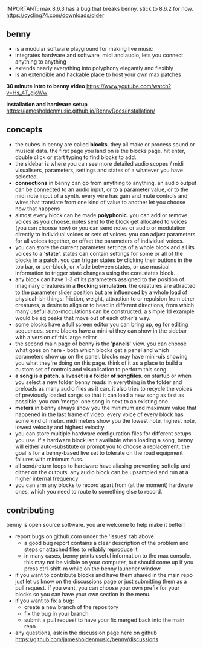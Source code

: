 IMPORTANT: max 8.6.3 has a bug that breaks benny. stick to 8.6.2 for now. https://cycling74.com/downloads/older

benny
-----

- is a modular software playground for making live music
- integrates hardware and software, midi and audio, lets you connect anything to anything
- extends nearly everything into polyphony elegantly and flexibly
- is an extendible and hackable place to host your own max patches

**30 minute intro to benny video** https://www.youtube.com/watch?v=Hs_4T_gjoWw

**installation and hardware setup** https://jamesholdenmusic.github.io/BennyDocs/installation/

concepts
--------

- the cubes in benny are called **blocks**. they all make or process sound or musical data. the first page you land on is the blocks page. hit enter, double click or start typing to find blocks to add.
- the sidebar is where you can see more detailed audio scopes / midi visualisers, parameters, settings and states of a whatever you have selected.
- **connections** in benny can go from anything to anything. an audio output can be connected to an audio input, or to a parameter value, or to the midi note input of a synth. every wire has gain and mute controls and wires that translate from one kind of value to another let you choose how that happens
- almost every block can be made **polyphonic**. you can add or remove voices as you choose. notes sent to the block get allocated to voices (you can choose how) or you can send notes or audio or modulation directly to individual voices or sets of voices. you can adjust parameters for all voices together, or offset the parameters of individual voices.
- you can store the current parameter settings of a whole block and all its voices to a '**state**'. states can contain settings for some or all of the blocks in a patch. you can trigger states by clicking their buttons in the top bar, or per-block, or xfade between states, or use musical information to trigger state changes using the core.states block.
- any block can have 1-3 of its parameters assigned to the position of imaginary creatures in a **flocking simulation**. the creatures are attracted to the parameter slider position but are influenced by a whole load of physical-ish things: friction, weight, attraction to or repulsion from other creatures, a desire to align or to head in different directions, from which many useful auto-modulations can be constructed. a simple 1d example would be eq peaks that move out of each other's way.
- some blocks have a full screen editor you can bring up, eg for editing sequences. some blocks have a mini-ui they can show in the sidebar with a version of this large editor
- the second main page of benny is the '**panels**' view. you can choose what goes on here - both which blocks get a panel and which parameters show up on the panel. blocks may have mini-uis showing you what they're doing on this page. think of it as a place to build a custom set of controls and visualisation to perform this song.
- **a song is a patch. a liveset is a folder of songfiles**. on startup or when you select a new folder benny reads in everything in the folder and preloads as many audio files as it can. it also tries to recycle the voices of previously loaded songs so that it can load a new song as fast as possible. you can 'merge' one song in next to an existing one.
- **meters** in benny always show you the minimum and maximum value that happened in the last frame of video. every voice of every block has some kind of meter. midi meters show you the lowest note, highest note, lowest velocity and highest velocity.
- you can store multiple hardware configuration files for different setups you use. if a hardware block isn't available when loading a song, benny will either auto-substitute or prompt you to choose a replacement. the goal is for a benny-based live set to tolerate on the road equipment failures with minimum fuss.
- all send/return loops to hardware have aliasing preventing softclip and dither on the outputs. any audio block can be upsampled and run at a higher internal frequency
- you can arm any blocks to record apart from (at the moment) hardware ones, which you need to route to something else to record.

contributing
------------

benny is open source software. you are welcome to help make it better! 

- report bugs on github.com under the 'issues' tab above.
  - a good bug report contains a clear description of the problem and steps or attached files to reliably reproduce it
  - in many cases, benny prints useful information to the max console. this may not be visible on your computer, but should come up if you press ctrl-shift-m while on the benny launcher window.
- if you want to contribute blocks and have them shared in the main repo just let us know on the discussions page or just submitting them as a pull request. if you want, you can choose your own prefix for your blocks so you can have your own section in the menu.
- if you want to fix a bug:
  - create a new branch of the repository
  - fix the bug in your branch
  - submit a pull request to have your fix merged back into the main repo
- any questions, ask in the discussion page here on github https://github.com/jamesholdenmusic/benny/discussions
